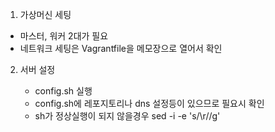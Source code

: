  1. 가상머신 세팅
   - 마스터, 워커 2대가 필요
   - 네트워크 세팅은 Vagrantfile을 메모장으로 열어서 확인
  
2. 서버 설정
   - config.sh 실행
   - config.sh에 레포지토리나 dns 설정등이 있으므로 필요시 확인
    * sh가 정상실행이 되지 않을경우
    sed -i -e 's/\r//g' <script file path> 실행

3. vim 에디터, 도커, 쿠버네티스 설치
   - install_pkg.sh를 실행하여 설치 및 데몬 실행
   - 사용하려는 쿠버네티스 버전에 호환되는 도커 버전을 사용해야 에러 없이 설치됨

4. 쿠버네티스 클러스터 초기화 / 마스터 노드 설정 / Pod 통신을 위한 calico 세팅
   - sudo rm /etc/containerd/config.toml 입력
   - systemctl restart containerd 입력
   - master_node.sh 파일 작성 후 master_node.sh 실행
   - master_node.sh = 쿠버네티스 클러스터 초기화 / 마스터 노드 설정 / calico 실행
   - calico = Pod간의 네트워크 동신을 위한 네트워크 플러그인

6. 위의 1~3번 과정을 워커노드로 사용할 가상머신에 진행

7. 쿠버네티스 클러스터 조인
   - work_nodes.sh를 실행하여 쿠버네티스 클러스터 조인
   - kubectl get nodes로 클러스터가 잘 구성되었는지 확인

8. 헬름 설치
   - 헬름(helm) = 쿠버네티스에서 애플리케이션을 배포하기 위해 사용되는 패키징 툴
   - 헬름을 이용해 쿠버네티스에 원하는 애플리케이션을 간단하게 설치할 수 있다
   - 컨테이너 배포 뿐 아니라 애플리케이션을 배포하기 위해 필요한 쿠버네티스 리소스를 모두 패키지 형태로 배포하는 역할
   - 마스터 노드로 helm-install.sh 이동
   - helm-install.sh 를 export DESIRED_VERSION=v3.2.1; 헬름 쉘스크립트 ex) ./helm-install.sh 명령어와 같이 실행하여 버전을 정하면서 헬름 설치

9. MetalLB 설치
   - 마스터 노드에서 작업 진행
   - MetalLB = 온프레미스 환경에서 로드밸런서를 사용할 수 있게 해줌
   - 헬름 차트 저장소에서 metallb 검색 후 차트 저장소의 주소 확인
   - helm repo add metallb https://metallb.github.io/metallb
   - helm install metallb metallb/metallb --namespace=metallb-system --create-namespace (추후 옵션이 가능한지 파악 필요)
   - kubectl get validatingwebhookconfigurations 기존 설정을 확인한다
   - kubectl delete validatingwebhookconfigurations  metallb-webhook-configuration 기존 설정을 지운다
   - kubectl get validatingwebhookconfigurations 삭제 확인 
   - kubectl apply -f metallb-config.yaml 을 실행하여 설정을 배포한다
   - kubectl describe ipaddresspool.metallb.io --namespace metallb-system 잘 배포되었는지 확인
  
   - ------------------------------ 낮은 버전에서 사용 ------------------------------------------
   - helm repo add edu https://iac-source.github.io/helm-charts를 입력하여 헬름 차트 저장소 추가
   - helm repo list 를 사용하여 목록 확인
   - helm repo update를 사용하여 최신 차트 정보를 동기화
   - helm install metallb edu/metallb --namespace=metallb-system --create-namespace --set controller.tag=v0.8.3 --set speaker.tag=v0.8.3 --set configmap.ipRange=192.168.1.11-192.168.1.29 를 사용하여 metallb 설치
   - ------------------------------ 낮은 버전에서 사용 ------------------------------------------
   - kubectl get pods -n metallb-system 명령어로 정상 배포되었는지 확인
 
10. DB 설치를 위한 PV, PVC 설정 (쿠버네티스 파드 위에 올린 DB 설정) - 다음 프로젝트때 쿠버네티스 오퍼레이터를 이용해서 DB 구성
   - PV = 클러스터가 관리하는 파일시스템을 저장하는 공간, 클러스터 내에 존재하는 볼륨
   - PVC = PV 자원의 사용방법을 정의한 요청서, PV에 접근하려면 PVC가 있어야 한다
   - db 폴더에서 db-pv.yaml 파일과 db-pvc.yaml 파일을 마스터 노드에 옮긴다
   - 쿠버네티스 클러스터에서 PV를 공유하기 위해 nfs 서버를 활성화해야 한다
   - db-pv.yaml 파일을 열어 pv로 사용할 디렉토리를 mkdir명령으로 만든다 ex)mkdir /nfs_folder - 해당 프로젝트는 nfs 폴더명을 기준으로 되어있음
   - echo '/파일경로 192.168.1.0/24(rw,sync,no_root_squash)' >> /etc/exports 명령어를 사용해 NFS서버로 받아들일 IP를 기록한다
   - systemctl enable --now nfs 를 입력하여 NFS 서버를 활성화 시킨다
   - kubectl apply -f db-pv.yaml 명령어와 kubectl apply -f db-pvc.yaml 명령어를 입력하여 PV, PVC를 생성한다
   - kubectl get pv 와 kubectl get pvc를 입력하여 PV, PVC가 정상 생성되었는지 확인한다
   - PV의 status 는 bound 상태여야 정상작동
   - db 폴더의 mysql-db.yaml 파일과 mysql-secret.yaml 파일을 마스터 노드로 옮긴다
   - kubectl apply -f mysql-secret.yaml 을 실행하여 DB의 password가 담긴 secret을 배포한다 (secret 값들은 base64 인코딩이 되어있어야 한다)
   - kubectl apply -f mysql-db.yaml을 실행하여 DB를 배포한다
   - kubectl get secret 과 kubectl get pods를 입력하여 정상 배포되었는지 확인한다
   - kubectl expose deploy mysql-db --port 3306 --type LoadBalancer을 입력하여 db를 로드밸런서 타입으로 노출시킨다
   - kubectl get service를 입력하여 정상적으로 service로 노출되었는지 확인한다

11. backend 배포
   - backend 폴더의 back.yaml 파일을 마스터 노드로 옮긴다 (DB 연결정보는 yaml에 명시했지만 추후 시크릿으로 처리 필요)
   - 도커 hub에서 이미지를 가져오기 위해 kubectl create secret docker-registry docker-login --docker-username=<도커ID> --docker-password=<도커PW> 를 사용해서 secret 값을 만든다
   - 명령어 중에 특수문자가 포함되어 있다면 작은 따옴표를 사용하여 이스케이프 처리를 해줘야 한다
   - kubectl apply -f back.yaml을 실행하여 배포한다
   - 정상적으로 배포되었는지 kubectl get pods 로 파드 목록 출력 후 kubectl logs 파드name 을 넣어 로그를 확인한다
   - kubectl expose deploy simple-board --port 8070 --type LoadBalancer을 입력하여 backend를 로드밸런서 타입으로 노출시킨다
   - (해당 명령어는 yaml에 service로도 기술 가능)

11. frontend 배포
   - kubectl get service를 입력하여 백엔드가 어느 ip로 노출되었는지 파악한다
   - externa-ip로 frontend api 요청 주소를 교체한다
   - front.yaml 파일을 마스터 노드로 옮긴다
   - kubectl apply -f front.yaml을 실행하여 배포한다
   - 정상적으로 배포되었는지 kubectl get pods 로 파드 목록 출력 혹은 kubectl describe deployment react-app으로도 가능
   - kubectl expose deploy react-app --port 80 --type LoadBalancer을 입력하여 frontend를 로드밸런서 타입으로 노출시킨다
   - kubectl get service 명령어를 입력하여 external-ip와 포트번호를 확인하고 웹브라우저에 입력하여 정상배포되었는지 확인한다

12. CI/CD를 위한 jenkins 설치
   - 젠킨스의 설정과 구성 파일들이 파드가 사라져도 유지되도록 PV, PVC를 위한 설정이 필요하다
   - jenkins 폴더 내의 nfs-exporter.sh 파일을 마스터 노드로 옮긴다
   - nfs-exporter.sh 쉘 스크립트를 jenkins 매개변수와 같이 실행하여 PV, PVC를 생성하고 nfs 서버를 재시작한다
   - ./nfs-exporter.sh jenkins (nfs 폴더 기준으로 작성되어 있어 경로를 바꾸고 싶다면 sh 수정)
   - 젠킨스 컨트롤러에서 기본적으로 사용하는 유저ID와 그룹ID는 1000번이다 따라서 nfs 폴더에 권한을 부여해야한다
   - 해당 프로젝트 기준 chown 1000:1000 /nfs/jenkins 를 입력하여 소유자를 변경한다
   - ls -n /nfs 를 입력하여 반영이 되었는지 확인한다
   - jenkins 폴더에서 jenkins-volume.yaml 파일을 마스터 노드로 옮긴다
   - kubectl apply -f jenkins-volume.yaml를 실행하여 젠킨스용 PV, PVC를 생성한다
   - kubectl get pv 와 kubectl get pvc를 입력하여 정상적으로 생성되고 바운드가 되었는지 확인한다
   - jenkins 폴더 내의 jenkins-install.sh 파일을 마스터 노드로 옮긴다
   - sh 내부에 jenkins config 파일 정보와 설치 노드 정보가 있다 (해당 정보는 해당 프로젝트 및 공부한 책의 저자의 github에 연결되어 있으므로 필요시 수정)
   - jenkins-install.sh를 실행하여 젠키스를 설치한다
   - kubectl get deployment를 입력하여 정상 배포되었는지 확인한다
   - kubectl get serivce를 입력하여 젠킨스가 정상적으로 외부랑 통신할 수 있는 상태인지 확인한다
   - kubectl get serivce를 입력하였을때 jenkins의 external-ip와 port를 확인하고 해당 주소를 브라우저에 입력하여 젠킨스에 접속한다
   - 젠킨스의 ID, PW는 admin/admin으로 설정되어있으므로 로그인하여 정상 구동되는지 확인한다
   - 젠킨스 플러그인 업데이트를 위해 메뉴에서 젠킨스 관리 > 플러그인 관리 메뉴로 이동한다
   - 업데이트된 플러그인 목록에서 최하단의 Compatible를 클릭한다
   - 지금 다운로드하고 재시작 후 설치하기 버튼을 눌러서 플러그인을 업데이트 한다
   - 다운로드 화면에서 설치가 끝나고 실행중인 작업이 없으면 Jenkins 재시작. 을 체크한다
   - 젠킨스 관리 > 노드 관리 화면으로 들어간다
   - 왼쪽 메뉴에서 Configure Clouds로 들어서 Pod Templates 버튼을 누른다
   - 펼쳐진 포드 템플릿에서 Pod Template details 버튼을 누른다
   - 중간 환경변수에서 JENKINS_URL을 kubectl get service 시 나왔던 external-ip로 변경한다
   - Container Template 항목에서 고급... 버튼을 누른다
   - 에이전트용 파드 자원 부족시 클러스터 망가질 위험이 있음!!!
   - 하단에 Apply 후에 Save를 눌러 변경된 설정을 저장한다
   - kubectl get serviceaccounts로 jenkins 서비스 어카운트가 존재하는지 확인한다
   - 젠킨스의 파드에서 쿠버네티스 API 서버와의 통신을 위해 admin 권한을 부여한다
   - kubectl create clusterrolebinding jenkins-cluster-admin --clusterrole=cluster-amdin --serviceaccount=default:jenkins
   - kubectl get clusterrolebindings jenkins-cluster-admin -o yaml 을 입력하여 롤 바인딩이 정상적으로 진행됬는지 확인한다
     
13. jenkins로 CI/CD 구현 (작성중)
   - 젠킨스에 로그인하여 접속한다
   - 젠킨스 관리 > 플러그인 관리 > 설치 가능 으로이동한다
   - Kubernetes Continuous Deploy 플러그인을 검색하여 체크하고 지금 다운로드하고 재시작후 설치하기를 누른다
   - 넘어가는 화면에서 설치가 끝나고 재시작을 체크한다
   - 프론트 엔드 배포를 위해 NodeJS 플러그인을 설치해야 한다
   - ----------------------------- 젠킨스 버전 문제로 다른 방법 사용 ----------------------------------
   - Jenkins 관리 -> 플러그인 관리 -> 설치 가능 탭 -> NodeJs 검색 후 설치
   - Jenkins 관리 -> 플러그인 관리 -> 지금확인 버튼 클릭
   - Version에 NodeJS 15.6.0을 작성한다
   - - ----------------------------- 젠킨스 버전 문제로 다른 방법 사용 ----------------------------------
   - Jenkins 관리 -> Global Tool Configuration 메뉴로 이동한다
   - 하단에 NodeJS -> Add NodeJS 버튼을 누른다
   - Add Installer 에서 Extract *.zip... 을 누른다
   - Download URL for binary archive 항목에 https://nodejs.org/dist/v17.4.0/node-v17.4.0-linux-x64.tar.gz를 입력
   - Subdirectory of extracted archive 항목에 node-v17.4.0-linux-x64를 입력
   - Name 탭에 이름을 작성한다 ex)nodejs-15.6.0
   - 하단에 apply save 버튼을 누른다
   - 지속적 배포 플러그인은 자격 증명 정보를 따로 관리하여 등록해야 한다
   - 젠킨스 관리 > Manage Credentials로 이동한다
   - global 버튼을 누른다
   - 쿠버 설정파일이 있는 마스터 노드에 접속권한이 필요하므로 왼쪽 메뉴에서 Add Credentials를 눌러 추가한다
   - Username에 마스터 노드 리눅스 접속 계정 id를 기입한다
   - Password에 마스터 노드 리눅스 접속 계정 pw를 기입한다
   - ID에 자격 증명을 사용할때 식별할 값을 넣는다 ex)m-k8s-ssh
   - 하단에 OK 버튼을 눌러 저장한다
   - 다시 Add Credentials버튼을 눌러 쿠버설정 파일에 대한 자격 증명을 추가한다
   - kind 항목을 Kubernetes configuration (kubeconfig) 항목으로 바꾼다
   - ID에 자격 증명을 사용할때 식별할 값을 넣는다 ex)kubeconfig
   - Kubeconfig 항목에서 From a file on the Kubernetes master node를 체크한다
   - Server 항목에 마스터 노드가 존재하는 컴퓨터의 ip를 입력한다
   - SSH Credentials에는 아까 설정한 ssh 접근정보를 넣는다 ex)m-k8s-ssh
   - 하단에 OK 버튼을 눌러 저장한다
   - 젠킨스 메인화면으로 돌아와 새로운 Item 메뉴를 클릭한다
   - Enter an item name에 Item 식별값을 입력한다 ex)simple-board
   - Pipline 항목을 클릭하고 ok를 누른다
   - 상위 메뉴의 Build Triggers를 클릭한다
   - Poll SCM 체크박스를 클릭하고 크론식으로 원격 저장소의 코드가 변경되었는지 체크하는 시간을 넣는다 ex) */10 * * * *
   - 상위 메뉴의 Pipline을 클릭한다
   - Definition 에서 Pipline script from SCM을 선택한다
   - SCM은 git으로 선택한다
   - Repository URL은 git 소스코드가 있는 저장소의 주소를 입력한다
   - Branches to build 항목은 체크할 브렌치를 넣는다 ex) */main
   - apply버튼을 누르고 저장버튼을 눌러 item을 저장한다 (Jnekinsfile 필요)
   - 서버 컴퓨터에 git config --global user.name "사용자 이름", git config --global user.email "사용자 이메일" 명령어를 입력한다
   - git config --global credential.helper "store --file ~/.git-cred"을 입력하여 계정정보를 저장한다
   - 깃 토큰을 발급하여 password를 입력한다
   - Jenkins 관리 -> Manage Credentials -> global -> Add Credentials를 누른다
   - UserName에 도커허브 계정을 넣는다
   - Password에 도커허브 토큰을 넣는다
   - id에 자격증명을 식별할 수 있는 값을 넣는다
   
14. Slack hook을 이용한 배포 알림
   - 슬랙에 회원가입 후 설치를 진행한다
   - 왼쪽 메뉴 하단에 앱 메뉴에서 앱 추가 버튼을 누른다
   - Jenkins CI 앱을 추가한다
   - Jenkins CI 앱을 클릭하고 구성 버튼을 누른다
   - 출력되는 웹페이지에서 Slack에 추가 버튼을 누른다
   - 하단의 새 채널 생성 버튼을 눌러 채널을 생성한다
   - 셀렉트 박스의 화살표를 눌러(정확하게 눌러야함) 추가한 채널을 선택한다
   - Jenkins CI 통합 앱 추가 버튼을 누른다
   - 다음 페이지에서 토큰값을 복사해서 저장한 뒤 설정 저장 버튼을 누른다
   - 슬랙 프로그램에서 왼쪽메뉴 최상단의 워크스페이스 화살표 버튼을 눌러 도메인 주소를 확인하고 저장한다
   - 젠킨스 홈 -> 젠킨스 관리 -> Managed Credentials -> (global)로 이동한다
   - Add Credentials 버튼을 누른다
   - Kind = Secret text, Secret = 슬랙 토큰, ID = slack-key로 입력하고 등록한다
   - 젠킨스 홈 -> 젠킨스 관리 -> 플러그인 관리 -> 설치 가능 탭으로 이동한다
   - Slack Notification을 검색하여 지금 다운로드하고 재시작 후 설치하기 버튼을 누른다
   - 다음 화면에서 설치가 끝나고 실행 중인 작업이 없으면 Jenkins 재시작 체크박스를 체크한다
   - 젠킨스 홈 -> 젠킨스 관리 -> 시스템 설정으로 이동한다
   - 스크롤 최하단에 Slack 항목에 Workspace = 도메인, Credential = 방금 설정한 slack-key, Default channel/member id = 젠킨스 메세지를 받으려고 생성한 채널 명을 입력한다
   - apply 후 save를 눌러 저장한다
   - Jenkinsfile에 slack 관련 stage를 주석 해제하고 깃에 업로드 한다
   - 빌드를 진행시키고 알림이 오는지 확인한다
   - 배포 변경사항 자동 비교를 위한 플러그인 설치
   - 젠킨스 홈 -> 젠킨스 관리 -> 플러그인 관리 -> 설치 가능 탭으로 이동한다
   - Last Changes를 검색하여 설치한다
   - Jenkinsfile에 diff stage를 주석 해제하고 빌드한다
   - slack에 메세지가 잘 오는지 확인한다
     
15. 그라파나, 프로메테우스 설치
   - 프로메테우스 = 수집 대상이 공개하는 메트릭 데이터를 모아 시계열 데이터베이스에 저장
   - prometheus폴더에 prometheus-server-preconfig.sh 파일과 prometheus-server-volume.yaml 파일을 마스터 노드의 같은 폴더에 옮긴다
   - prometheus-server-preconfig.sh를 실행하여 프로메테우스의 데이터를 저장할 볼륨을 설정하고 권한을 준다
   - kubectl get pv, kubectl get pvc를 실행하여 정삭적으로 작동하였는지 확인한다
   ---------------------------------- kubernetes 버전 변경으로 인해 학습용 helm template 미지원 -------------------
   - prometheus-install.sh 파일을 마스터 노드로 옮기고 실행시켜 설치한다
   ---------------------------------- kubernetes 버전 변경으로 인해 학습용 helm template 미지원 -------------------
   - helm repo add prometheus-community https://prometheus-community.github.io/helm-charts를 입력하여 저장소를 추가한다
   - helm repo update를 입력하여 저장소를 최신화 시킨다
   - helm pull prometheus-community/prometheus를 입력하여 프로메테우스 환경구성을 할 수 있는 파일을 다운받는다
   - tar xvfz <프로메테우스 압축파일 명>을 입력하여 압축을 해제한다
   - 압축을 해제한 파일 중 values.yaml파일을 수정한다
   - existingClaim 항목의 값을 방금 만든 pvc값으로 바꾼다
   - type 항목의 값을 metallb로부터 외부 IP를 할당받아 웹 ui로 확인할 수 있도록 LoadBalancer로 설정한다
   - extraFlags 항목중에 storage.tsdb.no-lockfile 항목의 주석을 해제한다 (해당 설정이 없으면 설정 변경작업 실패)
   - securityContext 항목의 runAsGroup,runAsUser,fsgroup 1000번으로 바꾼다 (nfs서버 유저가 1000번이기 때문)
   - tolerations의 []를 지우고
   - - key: "node-role.kubernetes.io/control-plane"
      operator: "Exists"
      effect: "NoSchedule"
   - 를 입력한다
   - pushgateway와 alertmanager항목의 enable을 false로 변경하여 비활성화 시킨다
   - values.yaml 파일 경로에서 helm install prometheus prometheus-community/prometheus -f values.yaml 명령어를 입력하여 프로메테우스를 설치한다
   - kubectl get service prometheus-server를 입력하여 service가 정상 작동하는지 확인하고 external-ip를 브라우저에 입력하여 정상 작동하는지 확인한다
   - grafana폴더에 grafana-preconfig.sh 파일과 grafana-volume.yaml 파일을 마스터 노드로 옮긴다
   - grafana-preconfig.sh를 실행하여 프로메테우스의 데이터를 저장할 볼륨을 설정하고 권한을 준다
   - grafana폴더에 grafana-install.sh 파일을 마스터 노드로 옮긴다
   ---------------------------------- kubernetes 버전 변경으로 인해 학습용 helm template 미지원 -------------------
   - ./grafana-install.sh를 실행하여 헬름으로 그라파나를 설치한다
   ---------------------------------- kubernetes 버전 변경으로 인해 학습용 helm template 미지원 -------------------
   - helm repo add grafana https://grafana.github.io/helm-charts를 입력하여 저장소를 추가한다
   - helm repo update를 입력하여 저장소를 최신화 시킨다
   - git clone https://github.com/grafana/helm-charts.git을 입력하여 그라파나 헬름 차트를 다운받는다
   - helm-chart -> charts -> grafana 경로에 있는 values.yaml을 수정한다
   - persistence에서 enabled를 true로 설정한다
   - accessModes와 size 항목은 주석처리한다
   - existingClaim항목은 주석을 해제하고 방금 만든 pvc 명을 기입한다
   - service 하위의 type 값 ClusterIP를 지우고 LoadBalancer를 넣는다
   - securityContext 하위의 runAsUser, runAsGroup, fsGroup를 1000번으로 바꾼다
   - adminPassword부분의 주석을 해제하고 비밀번호를 admin으로 설정한다
   - helm install grafana grafana/grafana -f values.yaml을 입력하여 그라파나를 설치한다
   - kubectl get service를 입력하여 노출된 IP를 확인하고 접속하여 정상 배포되었는지 확인한다
16. 그라파나, 프로메테우스 연동
17. 서버 모니터링 경고 Slack 알림
